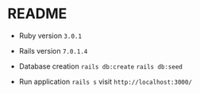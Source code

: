 # README

* Ruby version
`3.0.1`

* Rails version
`7.0.1.4`

* Database creation
`rails db:create`
`rails db:seed`

* Run application
`rails s`
visit `http://localhost:3000/`
